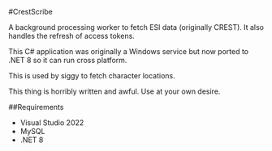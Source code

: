 #CrestScribe

A background processing worker to fetch ESI data (originally CREST).
It also handles the refresh of access tokens.

This C# application was originally a Windows service but now ported to .NET 8 so it can run cross platform.

This is used by siggy to fetch character locations.

This thing is horribly written and awful. 
Use at your own desire.

##Requirements

* Visual Studio 2022
* MySQL
* .NET 8
